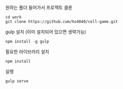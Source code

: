 
원하는 폴더 들어가서 프로젝트 클론
```
cd work
git clone https://github.com/ho4040/cell-game.git
```

gulp 설치 (이미 설치되어 있으면 생략가능)
```
npm install -g gulp
```

필요한 라이브러리 설치
```
npm install
```


실행

```
gulp serve
```
